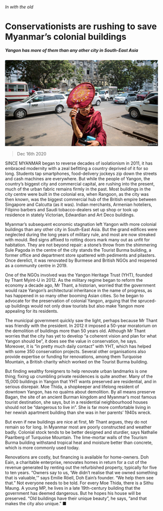 ###### In with the old

# Conservationists are rushing to save Myanmar’s colonial buildings 

##### Yangon has more of them than any other city in South-East Asia 

![image](images/20201219_ASP001_0.jpg) 

> Dec 16th 2020 


SINCE MYANMAR began to reverse decades of isolationism in 2011, it has embraced modernity with a zeal befitting a country deprived of it for so long. Students tap smartphones, food-delivery jockeys zip down the streets and cash machines are everywhere. But while the people of Yangon, the country’s biggest city and commercial capital, are rushing into the present, much of the urban fabric remains firmly in the past. Most buildings in the city centre were built in the colonial era, when Rangoon, as the city was then known, was the biggest commercial hub of the British empire between Singapore and Calcutta (as it was). Indian merchants, Armenian hoteliers, Filipino barbers and Saudi tobacco-dealers set up shop or took up residence in stately Victorian, Edwardian and Art Deco buildings.


Myanmar’s subsequent economic stagnation left Yangon with more colonial buildings than any other city in South-East Asia. But the grand edifices were neglected during the long years of military rule, and most are now streaked with mould. Red signs affixed to rotting doors mark many out as unfit for habitation. They are not beyond repair: a stone’s throw from the shimmering Sule Pagoda in the centre of the city stands the Tourist Burma building, a former office and department store spattered with pediments and pilasters. Once derelict, it was renovated by Burmese and British NGOs and reopened as a community centre in 2019. 



One of the NGOs involved was the Yangon Heritage Trust (YHT), founded by Thant Myint-U in 2012. As the military regime began to reform the economy a decade ago, Mr Thant, a historian, worried that the government would raze Yangon’s architectural inheritance in the name of progress, as has happened in so many other booming Asian cities. So he began to advocate for the preservation of colonial Yangon, arguing that the spruced-up buildings would not only draw tourists but also make Yangon more appealing for its residents.


The municipal government quickly saw the light, perhaps because Mr Thant was friendly with the president. In 2012 it imposed a 50-year moratorium on the demolition of buildings more than 50 years old. Although Mr Thant worries that the city has yet to develop “a coherent vision and plan for what Yangon should be”, it does see the value in conservation, he says. Moreover, it is “in pretty much daily contact” with YHT, which has helped with some 350 conservation projects. Several other organisations also provide expertise or funding for renovations, among them Turquoise Mountain, a British charity which worked on the Tourist Burma building.


But finding wealthy foreigners to help renovate urban landmarks is one thing; fixing up crumbling private residences is quite another. Many of the 15,000 buildings in Yangon that YHT wants preserved are residential, and in serious disrepair. Moe Thida, a shopkeeper and lifelong resident of downtown Yangon, has no qualms about demolition. By all means preserve Bagan, the site of an ancient Burman kingdom and Myanmar’s most famous tourist destination, she says, but in a residential neighbourhood houses should not be “dangerous to live in”. She is far more comfortable living in her newish apartment building than she was in her parents’ 1940s wreck.


But even if new buildings are nice at first, Mr Thant argues, they do not remain so for long. In Myanmar most are poorly constructed and weather badly. Colonial stock tends to be better designed and sturdier, says Nathalie Paarlberg of Turquoise Mountain. The lime-mortar walls of the Tourism Burma building withstand tropical heat and moisture better than concrete, which is more commonly used today. 


Renovations are costly, but financing is available for home-owners. Doh Eain, a charitable enterprise, renovates homes in return for a cut of the revenue generated by renting out the refurbished property, typically for five to ten years. “Owners say to us, ‘We didn’t realise that we owned something that is valuable,’” says Emilie Röell, Doh Eain’s founder. “We help them see that.” Not everyone needs to be told. For every Moe Thida, there is a Sithu Maung. A young MP, he lives in a late 19th-century building that the government has deemed dangerous. But he hopes his house will be preserved. “Old buildings have their unique beauty”, he says, “and that makes the city also unique.” ■

